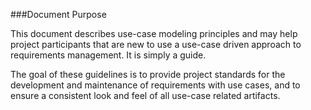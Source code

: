 ###Document Purpose

This document describes use-case modeling principles and may help project participants that are new to use a use-case driven approach to requirements management. It is simply a guide.

The goal of these guidelines is to provide project standards for the development and maintenance of requirements with use cases, and to ensure a consistent look and feel of all use-case related artifacts.
